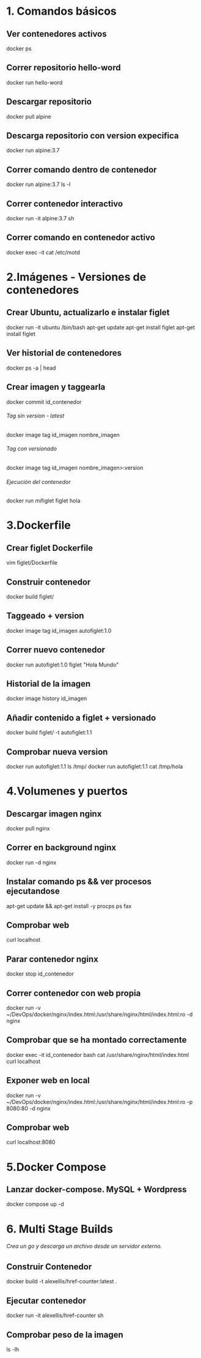 # 1. Comandos básicos 

## Ver contenedores activos
docker ps

## Correr repositorio hello-word
docker run hello-word

## Descargar repositorio
docker pull alpine

## Descarga repositorio con version expecifica
docker run alpine:3.7

## Correr comando dentro de contenedor
docker run alpine:3.7 ls -l

## Correr contenedor interactivo 
docker run -it alpine:3.7 sh

## Correr comando en contenedor activo
docker exec -it <id contenedor> cat /etc/motd

# 2.Imágenes - Versiones de contenedores

## Crear Ubuntu, actualizarlo e instalar figlet
docker run -it ubuntu /bin/bash
apt-get update
apt-get install figlet
apt-get install figlet

## Ver historial de contenedores
docker ps -a | head

## Crear imagen y taggearla
docker commit id_contenedor
###### Tag sin version - latest
docker image tag id_imagen nombre_imagen
###### Tag con versionado 
docker image tag id_imagen nombre_imagen>:version
###### Ejecución del contenedor
docker run mifiglet figlet hola

# 3.Dockerfile

## Crear figlet Dockerfile
vim figlet/Dockerfile
## Construir contenedor
docker build figlet/
## Taggeado + version 
docker image tag id_imagen autofiglet:1.0
## Correr nuevo contenedor 
docker run autofiglet:1.0 figlet "Hola Mundo"
## Historial de la imagen
docker image  history  id_imagen

## Añadir contenido a figlet + versionado
docker build figlet/ -t autofiglet:1.1
## Comprobar nueva version
docker run autofiglet:1.1 ls /tmp/
docker run autofiglet:1.1 cat /tmp/hola

# 4.Volumenes y puertos

## Descargar imagen nginx
docker pull nginx
## Correr en background nginx
docker run -d nginx
## Instalar comando ps && ver procesos ejecutandose
apt-get update && apt-get install -y procps
ps fax
## Comprobar web
curl localhost
## Parar contenedor nginx
docker stop id_contenedor

## Correr contenedor con web propia 
docker run -v ~/DevOps/docker/nginx/index.html:/usr/share/nginx/html/index.html:ro -d nginx
## Comprobar que se ha montado correctamente
docker exec -it id_contenedor bash
cat /usr/share/nginx/html/index.html 
curl localhost

## Exponer web en local 
docker run -v ~/DevOps/docker/nginx/index.html:/usr/share/nginx/html/index.html:ro -p 8080:80 -d nginx
## Comprobar web
curl localhost:8080

# 5.Docker Compose

## Lanzar docker-compose. MySQL + Wordpress
docker compose up -d

# 6. Multi Stage Builds
###### Crea un go y descarga un archivo desde un servidor externo.

## Construir Contenedor
docker build -t alexellis/href-counter:latest .
## Ejecutar contenedor 
docker run -it alexellis/href-counter sh
## Comprobar peso de la imagen
ls -lh